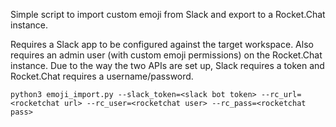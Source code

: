 Simple script to import custom emoji from Slack and export to a Rocket.Chat instance.

Requires a Slack app to be configured against the target workspace. Also requires an admin user (with custom emoji permissions) on the Rocket.Chat instance. Due to the way the two APIs are set up, Slack requires a token and Rocket.Chat requires a username/password.

    python3 emoji_import.py --slack_token=<slack bot token> --rc_url=<rocketchat url> --rc_user=<rocketchat user> --rc_pass=<rocketchat pass>
